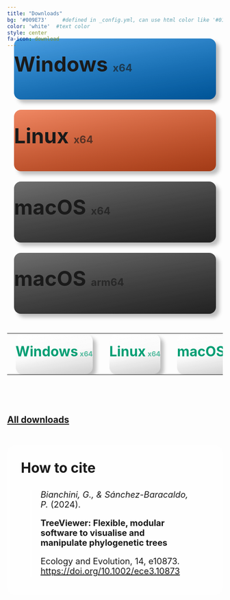 ```yaml
---
title: "Downloads"
bg: '#009E73'     #defined in _config.yml, can use html color like '#010101'
color: 'white'  #text color
style: center
fa-icon: download
---
```


<style>
    #download .fa-download, #download .icon-title
    {
        color: #009E73;
    }

    .download-button
    {
        display: block;
        margin-top: 0.5em;
        text-decoration: none;
        margin-left: 1rem;
        margin-right: 1rem;
        font-size: min(3rem, 5vw);
        height: min(7rem, 11.66vw);
        padding-top: min(1.9rem, 3.16vw);
        font-weight: bold;
        border-radius: 1rem;
        cursor: pointer;
        transition: all 100ms;
        box-shadow: 0.5rem 0.5rem 0.5rem rgba(0, 0, 0, 0.25);

        -webkit-touch-callout: none;
        -webkit-user-select: none;
        -khtml-user-select: none;
        -moz-user-select: none;
        -ms-user-select: none;
        user-select: none;
    }

    .other-download-button
    {
        background: linear-gradient(170deg, rgba(0, 0, 0, 0) 50%, rgba(0, 0, 0, 0.15)), linear-gradient(170deg, rgba(255, 255, 255, 1), rgba(255, 255, 255, 0)), #F4F4F4;
        display: block;
        text-decoration: none;
        margin-left: 1rem;
        margin-right: 1rem;
        font-size: min(2rem, 3.33vw);
        height: min(4.5rem, 7.5vw);
        padding-top: min(1.3rem, 2.16vw);
        font-weight: bold;
        border-radius: 1rem;
        cursor: pointer;
        transition: all 100ms;
        box-shadow: 0.5rem 0.5rem 0.5rem rgba(0, 0, 0, 0.25);

        -webkit-touch-callout: none;
        -webkit-user-select: none;
        -khtml-user-select: none;
        -moz-user-select: none;
        -ms-user-select: none;
        user-select: none;
    }

    .other-download-button p:first-of-type
    {
        color: #009E73;
        margin-top: 0;
        margin-bottom: 0;
        font-size: min(2rem, 3.33vw);
        white-space: nowrap;
    }

    .other-download-button p span
    {
        font-size: 0.5em;
        opacity: 0.65;
    }

    .download-button span
    {
        font-size: 0.5em;
        opacity: 0.65;
    }

    .download-button:hover, .other-download-button:hover
    {
        transform: scale(0.98, 0.98);
        box-shadow: 0.3rem 0.3rem 0.3rem rgba(0, 0, 0, 0.25);
    }

    .download-button:active, .other-download-button:active
    {
        transform: scale(0.95, 0.95);
        box-shadow: 0 0 0.5rem rgba(0, 0, 0, 0.25);
    }

    .windows
    {
        background: linear-gradient(170deg, rgba(0, 0, 0, 0), rgba(0, 0, 0, 0.3)), linear-gradient(170deg, rgba(255, 255, 255, 0.3), rgba(255, 255, 255, 0)), #0078D7;
    }

    .linux
    {
        background: linear-gradient(170deg, rgba(0, 0, 0, 0), rgba(0, 0, 0, 0.3)), linear-gradient(170deg, rgba(255, 255, 255, 0.3), rgba(255, 255, 255, 0)), #E95420;
    }

    .macos
    {
        background: linear-gradient(170deg, rgba(0, 0, 0, 0), rgba(0, 0, 0, 0.3)), linear-gradient(170deg, rgba(255, 255, 255, 0.3), rgba(255, 255, 255, 0)), #313131;
    }

    .other-windows
    {
        background: linear-gradient(170deg, rgba(0, 0, 0, 0), rgba(0, 0, 0, 0.3)), linear-gradient(170deg, rgba(255, 255, 255, 0.3), rgba(255, 255, 255, 0)), #8CBEE5;
    }

    .other-linux
    {
        background: linear-gradient(170deg, rgba(0, 0, 0, 0), rgba(0, 0, 0, 0.3)), linear-gradient(170deg, rgba(255, 255, 255, 0.3), rgba(255, 255, 255, 0)), #F2AF9B;
    }

    .other-macos
    {
        background: linear-gradient(170deg, rgba(0, 0, 0, 0), rgba(0, 0, 0, 0.3)), linear-gradient(170deg, rgba(255, 255, 255, 0.3), rgba(255, 255, 255, 0)), #8B8B8B;
    }

</style>

<script src="assets/js/ua-parser.min.js"></script>

<p style="margin-top: -3rem">
    <a id="downloadWinx64" class="download-button windows" href="https://github.com/arklumpus/TreeViewer/releases/latest/download/TreeViewer-Win-x64.msi">
        <i class='fa fa-windows'></i>
        Windows <span>x64</span>
    </a>
    <a id="downloadLinuxx64" class="download-button linux" href="https://github.com/arklumpus/TreeViewer/releases/latest/download/TreeViewer-Linux-x64.run">
        <i class='fa fa-linux'></i>
        Linux <span>x64</span>
    </a>
    <a id="downloadMacx64" class="download-button macos" href="https://github.com/arklumpus/TreeViewer/releases/latest/download/TreeViewer-Mac-x64.pkg">
        <i class='fa fa-apple'></i>
        macOS <span>x64</span>
    </a>
    <a id="downloadMacarm64" class="download-button macos" href="https://github.com/arklumpus/TreeViewer/releases/latest/download/TreeViewer-Mac-arm64.pkg">
        <i class='fa fa-apple'></i>
        macOS <span>arm64</span>
    </a>
</p>

<script>
    let parser = new UAParser();
    let os = parser.getOS().name;
    let arch = parser.getCPU().architecture;

    if (os.toLowerCase().indexOf("windows") >= 0)
    {
        document.getElementById("downloadWinx64").style.display = "block";
        document.getElementById("downloadLinuxx64").style.display = "none";
        document.getElementById("downloadMacx64").style.display = "none";
        document.getElementById("downloadMacarm64").style.display = "none";
    }
    else if (os.toLowerCase().indexOf("mac os") >= 0 || os.toLowerCase().indexOf("macos") >= 0)
    {
       if (arch == "amd64")
       {
            document.getElementById("downloadWinx64").style.display = "none";
            document.getElementById("downloadLinuxx64").style.display = "none";
            document.getElementById("downloadMacx64").style.display = "block";
            document.getElementById("downloadMacarm64").style.display = "none";
       }
       else if (arch == "arm64")
       {
            document.getElementById("downloadWinx64").style.display = "none";
            document.getElementById("downloadLinuxx64").style.display = "none";
            document.getElementById("downloadMacx64").style.display = "none";
            document.getElementById("downloadMacarm64").style.display = "block";
       }
       else
       {
            document.getElementById("downloadWinx64").style.display = "none";
            document.getElementById("downloadLinuxx64").style.display = "none";
            document.getElementById("downloadMacx64").style.display = "block";
            document.getElementById("downloadMacarm64").style.display = "block";
       }
    }
    else
    {
            document.getElementById("downloadWinx64").style.display = "none";
            document.getElementById("downloadLinuxx64").style.display = "block";
            document.getElementById("downloadMacx64").style.display = "none";
            document.getElementById("downloadMacarm64").style.display = "none";
    }
</script>

<p>&nbsp;</p>

<table style="width: 100%; font-size: 0.5em">
    <tr>
        <td>
        <a class="other-download-button" href="https://github.com/arklumpus/TreeViewer/releases/latest/download/TreeViewer-Win-x64.msi">
        <p><i class='fa fa-windows'></i>
        Windows<span> x64</span></p>
        </a>
        </td>
        <td>
        <a class="other-download-button" href="https://github.com/arklumpus/TreeViewer/releases/latest/download/TreeViewer-Linux-x64.run">
        <p><i class='fa fa-linux'></i>
        Linux<span> x64</span></p>
        </a>
        </td>
        <td>
        <a class="other-download-button" href="https://github.com/arklumpus/TreeViewer/releases/latest/download/TreeViewer-Mac-x64.pkg">
        <p><i class='fa fa-apple'></i>
        macOS<span> x64</span></p>
        </a>
        </td>
        <td>
        <a class="other-download-button" href="https://github.com/arklumpus/TreeViewer/releases/latest/download/TreeViewer-Mac-arm64.pkg">
        <p><i class='fa fa-apple'></i>
        macOS<span> arm64</span></p>
        </a>
        </td>
    </tr>
</table>

<p>&nbsp;</p>

<p>&nbsp;</p>

## [**All downloads**](https://github.com/arklumpus/TreeViewer/releases/)

<p>&nbsp;</p>

<style>
    .citation
    {
        text-align: left;
        margin: 0 5%;
        border-left: 4px solid white;
    }

    .citation p:first-of-type
    {
        margin-bottom: 0.5em;
    }

    .citation p
    {
        font-size: 1.25rem;
        line-height: 1.15;
        margin-bottom: 0.5em;
        padding: 0 1em;
    }

    .citation-background
    {
        padding: 2rem;
        background: rgba(255, 255, 255, 0.25);
        border-radius: 1rem;
    }

    .citation-background>p:first-of-type
    {
        margin-top: 0;
        font-size: 2rem;
        font-weight: bold;
    }
</style>

<div class="citation-background">
    <p>How to cite</p>
    <div class="citation">
        <p><em>Bianchini, G., & Sánchez-Baracaldo, P.</em> (2024).</p>
        <p><strong>TreeViewer: Flexible, modular software to visualise and manipulate phylogenetic trees</strong></p>
        <p>Ecology and Evolution, 14, e10873. <a href="https://doi.org/10.1002/ece3.10873">https://doi.org/10.1002/ece3.10873</a></p>
    </div>
</div>
